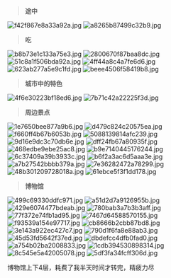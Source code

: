 >**途中**

![f42f867e8a33a92a.jpg](http://imgchr.com/images/f42f867e8a33a92a.jpg)
![a8265b87499c32b9.jpg](http://imgchr.com/images/a8265b87499c32b9.jpg)

>**吃**

![b8b73e1c133a75e3.jpg](http://imgchr.com/images/b8b73e1c133a75e3.jpg)
![2800670f87baa8dc.jpg](http://imgchr.com/images/2800670f87baa8dc.jpg)
![51c8a1f506bda92a.jpg](http://imgchr.com/images/51c8a1f506bda92a.jpg)
![4ff44a8c4a7fe6d6.jpg](http://imgchr.com/images/4ff44a8c4a7fe6d6.jpg)
![623ab277a5e9c1fd.jpg](http://imgchr.com/images/623ab277a5e9c1fd.jpg)
![beee4506f58419b8.jpg](http://imgchr.com/images/beee4506f58419b8.jpg)

>**城市中的特色**

![4f6e30223bf18ed6.jpg](http://imgchr.com/images/4f6e30223bf18ed6.jpg)
![7b71c42a22225f3d.jpg](http://imgchr.com/images/7b71c42a22225f3d.jpg)


>**周边景点**

![1e7650bee877a9b6.jpg](http://imgchr.com/images/1e7650bee877a9b6.jpg)
![d479c824c20575ea.jpg](http://imgchr.com/images/d479c824c20575ea.jpg)
![f660ff4b67b6053b.jpg](http://imgchr.com/images/f660ff4b67b6053b.jpg)
![5088139814afc239.jpg](http://imgchr.com/images/5088139814afc239.jpg)
![9d16e9dc3c70db6e.jpg](http://imgchr.com/images/9d16e9dc3c70db6e.jpg)
![dff24fb67a80935f.jpg](http://imgchr.com/images/dff24fb67a80935f.jpg)
![468edbe9ebe25ac8.jpg](http://imgchr.com/images/468edbe9ebe25ac8.jpg)
![b9e7140445176244.jpg](http://imgchr.com/images/b9e7140445176244.jpg)
![6c37409a39b3933c.jpg](http://imgchr.com/images/6c37409a39b3933c.jpg)
![b6f2a3ac6d5aaa3e.jpg](http://imgchr.com/images/b6f2a3ac6d5aaa3e.jpg)
![a7b27542bbbb379a.jpg](http://imgchr.com/images/a7b27542bbbb379a.jpg)
![7e36282472a78299.jpg](http://imgchr.com/images/7e36282472a78299.jpg)
![48b301209728018a.jpg](http://imgchr.com/images/48b301209728018a.jpg)
![61ebce5f3f1dd178.jpg](http://imgchr.com/images/61ebce5f3f1dd178.jpg)

>**博物馆**

![499c69330ddfc971.jpg](http://imgchr.com/images/499c69330ddfc971.jpg)
![a51d2d7a9126955b.jpg](http://imgchr.com/images/a51d2d7a9126955b.jpg)
![429e6074477bdeab.jpg](http://imgchr.com/images/429e6074477bdeab.jpg)
![780bab3a7b3b3aff.jpg](http://imgchr.com/images/780bab3a7b3b3aff.jpg)
![77f372e74fb1ad95.jpg](http://imgchr.com/images/77f372e74fb1ad95.jpg)
![7467d64588570155.jpg](http://imgchr.com/images/7467d64588570155.jpg)
![f93539a154e97717.jpg](http://imgchr.com/images/f93539a154e97717.jpg)
![cb8666b2cbb87bd8.jpg](http://imgchr.com/images/cb8666b2cbb87bd8.jpg)
![3e143a922ec427c7.jpg](http://imgchr.com/images/3e143a922ec427c7.jpg)
![790d1f6fa8e88ab3.jpg](http://imgchr.com/images/790d1f6fa8e88ab3.jpg)
![45d53fd5642f37ed.jpg](http://imgchr.com/images/45d53fd5642f37ed.jpg)
![dbdefcc4dfb0fad0.jpg](http://imgchr.com/images/dbdefcc4dfb0fad0.jpg)
![a754b02ba2008833.jpg](http://imgchr.com/images/a754b02ba2008833.jpg)
![1cdb394530898314.jpg](http://imgchr.com/images/1cdb394530898314.jpg)
![8c545e5a42005078.jpg](http://imgchr.com/images/8c545e5a42005078.jpg)
![5df3fa34fcff306d.jpg](http://imgchr.com/images/5df3fa34fcff306d.jpg)

博物馆上下4层，耗费了我半天时间才转完，精疲力尽